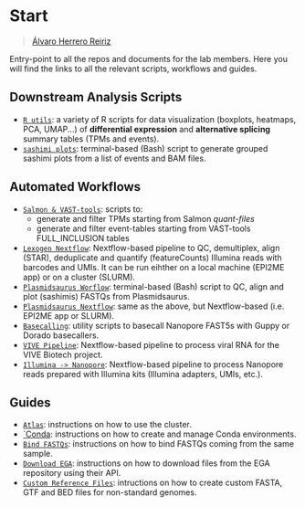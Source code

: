 # Start

> [Álvaro Herrero Reiriz](https://github.com/a-hr/)

Entry-point to all the repos and documents for the lab members. Here you will find the links to all the relevant scripts, workflows and guides.

## Downstream Analysis Scripts

- [`R utils`](https://github.com/a-hr/R-utils): a variety of R scripts for data visualization (boxplots, heatmaps, PCA, UMAP...) of **differential expression** and **alternative splicing** summary tables (TPMs and events).
- [`sashimi plots`](https://github.com/a-hr/sashimiplots): terminal-based (Bash) script to generate grouped sashimi plots from a list of events and BAM files.


## Automated Workflows

- [`Salmon & VAST-tools`](https://github.com/a-hr/Salmon-VAST_tools): scripts to:
  - generate and filter TPMs starting from Salmon *quant-files*
  - generate and filter event-tables starting from VAST-tools FULL_INCLUSION tables
- [`Lexogen Nextflow`](https://github.com/a-hr/lexogen_pipeline): Nextflow-based pipeline to QC, demultiplex, align (STAR), deduplicate and quantify (featureCounts) Illumina reads with barcodes and UMIs. It can be run eihther on a local machine (EPI2ME app) or on a cluster (SLURM).
- [`Plasmidsaurus Worflow`](https://github.com/a-hr/plasmidsaurus_workflow): terminal-based (Bash) script to QC, align and plot (sashimis) FASTQs from Plasmidsaurus.
- [`Plasmidsaurus Nextflow`](https://github.com/a-hr/plasmidsaurus_pipeline): same as the above, but Nextflow-based (i.e. EPI2ME app or SLURM).
- [`Basecalling`](https://github.com/a-hr/basecalling): utility scripts to basecall Nanopore FAST5s with Guppy or Dorado basecallers.
- [`VIVE Pipeline`](https://github.com/a-hr/vive-pipeline): Nextflow-based pipeline to process viral RNA for the VIVE Biotech project.
- [`Illumina -> Nanopore`](https://github.com/a-hr/illumina2nanopore): Nextflow-based pipeline to process Nanopore reads prepared with Illumina kits (Illumina adapters, UMIs, etc.).

## Guides

- [`Atlas`](https://github.com/blazquezlab/1-Access-to-Atlas-and-Instructions): instructions on how to use the cluster.
- [`Conda](https://github.com/blazquezlab/conda_envs): instructions on how to create and manage Conda environments.
- [`Bind FASTQs`](https://github.com/a-hr/binding_FASTQs): instructions on how to bind FASTQs coming from the same sample.
- [`Download EGA`](https://github.com/a-hr/download_pyega): instructions on how to download files from the EGA repository using their API.
- [`Custom Reference Files`](https://github.com/a-hr/custom_references): intructions on how to create custom FASTA, GTF and BED files for non-standard genomes.
